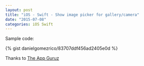 ```yaml
---
layout: post
title: "iOS - Swift - Show image picker for gallery/camera"
date: "2015-07-08"
categories: iOS Swift
---
```


Sample code:

{% gist danielgomezrico/83707ddf456ad2405e0d %}

Thanks to [The App Guruz](http://www.theappguruz.com/blog/user-interaction-camera-using-uiimagepickercontroller-swift/)
